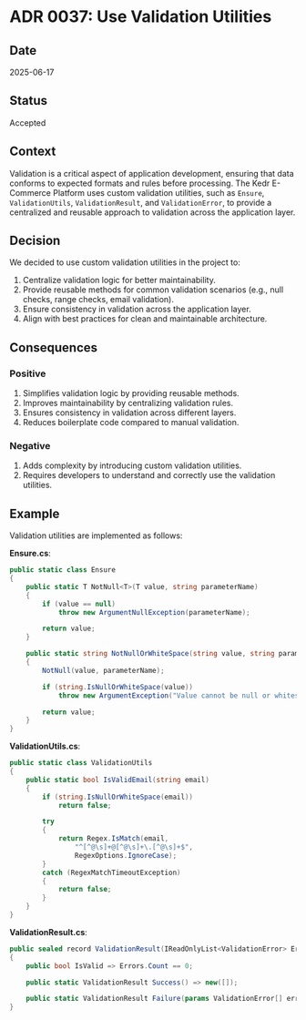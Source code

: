 # ADR 0037: Use Validation Utilities

## Date
2025-06-17

## Status
Accepted

## Context
Validation is a critical aspect of application development, ensuring that data conforms to expected formats and rules before processing. The Kedr E-Commerce Platform uses custom validation utilities, such as `Ensure`, `ValidationUtils`, `ValidationResult`, and `ValidationError`, to provide a centralized and reusable approach to validation across the application layer.

## Decision
We decided to use custom validation utilities in the project to:

1. Centralize validation logic for better maintainability.
2. Provide reusable methods for common validation scenarios (e.g., null checks, range checks, email validation).
3. Ensure consistency in validation across the application layer.
4. Align with best practices for clean and maintainable architecture.

## Consequences
### Positive
1. Simplifies validation logic by providing reusable methods.
2. Improves maintainability by centralizing validation rules.
3. Ensures consistency in validation across different layers.
4. Reduces boilerplate code compared to manual validation.

### Negative
1. Adds complexity by introducing custom validation utilities.
2. Requires developers to understand and correctly use the validation utilities.

## Example
Validation utilities are implemented as follows:

**Ensure.cs**:
```csharp
public static class Ensure
{
    public static T NotNull<T>(T value, string parameterName)
    {
        if (value == null)
            throw new ArgumentNullException(parameterName);

        return value;
    }

    public static string NotNullOrWhiteSpace(string value, string parameterName)
    {
        NotNull(value, parameterName);

        if (string.IsNullOrWhiteSpace(value))
            throw new ArgumentException("Value cannot be null or whitespace.", parameterName);

        return value;
    }
}
```

**ValidationUtils.cs**:
```csharp
public static class ValidationUtils
{
    public static bool IsValidEmail(string email)
    {
        if (string.IsNullOrWhiteSpace(email))
            return false;

        try
        {
            return Regex.IsMatch(email,
                "^[^@\s]+@[^@\s]+\.[^@\s]+$",
                RegexOptions.IgnoreCase);
        }
        catch (RegexMatchTimeoutException)
        {
            return false;
        }
    }
}
```

**ValidationResult.cs**:
```csharp
public sealed record ValidationResult(IReadOnlyList<ValidationError> Errors)
{
    public bool IsValid => Errors.Count == 0;

    public static ValidationResult Success() => new([]);

    public static ValidationResult Failure(params ValidationError[] errors) => new(errors);
}
```
